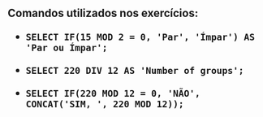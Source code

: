 <h2>Comandos utilizados nos exercícios:</2>

  * `SELECT IF(15 MOD 2 = 0, 'Par', 'Ímpar') AS 'Par ou Ímpar';`

  * `SELECT 220 DIV 12 AS 'Number of groups';`

  * `SELECT IF(220 MOD 12 = 0, 'NÃO', CONCAT('SIM, ', 220 MOD 12));`
